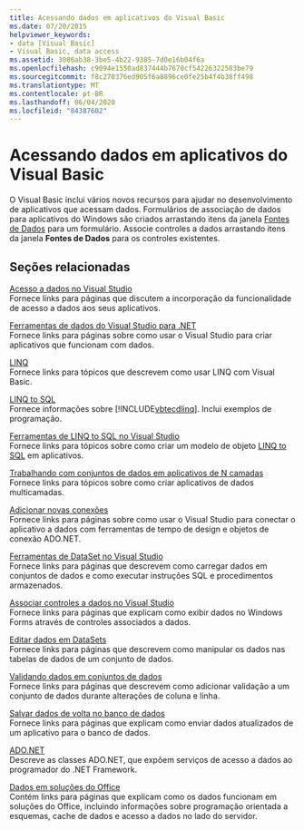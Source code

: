 ```yaml
---
title: Acessando dados em aplicativos do Visual Basic
ms.date: 07/20/2015
helpviewer_keywords:
- data [Visual Basic]
- Visual Basic, data access
ms.assetid: 3086ab38-3be5-4b22-9385-7d0e16b04f6a
ms.openlocfilehash: c9094e1550ad837444b7670cf54226322583be79
ms.sourcegitcommit: f8c270376ed905f6a8896ce0fe25b4f4b38ff498
ms.translationtype: MT
ms.contentlocale: pt-BR
ms.lasthandoff: 06/04/2020
ms.locfileid: "84387602"
---
```

# <a name="accessing-data-in-visual-basic-applications"></a>Acessando dados em aplicativos do Visual Basic

O Visual Basic inclui vários novos recursos para ajudar no desenvolvimento de aplicativos que acessam dados. Formulários de associação de dados para aplicativos do Windows são criados arrastando itens da janela [Fontes de Dados](/visualstudio/data-tools/add-new-data-sources) para um formulário. Associe controles a dados arrastando itens da janela **Fontes de Dados** para os controles existentes.

## <a name="related-sections"></a>Seções relacionadas

[Acesso a dados no Visual Studio](/visualstudio/data-tools/)  
Fornece links para páginas que discutem a incorporação da funcionalidade de acesso a dados aos seus aplicativos.

[Ferramentas de dados do Visual Studio para .NET](/visualstudio/data-tools/visual-studio-data-tools-for-dotnet)  
Fornece links para páginas sobre como usar o Visual Studio para criar aplicativos que funcionam com dados.

[LINQ](../programming-guide/language-features/linq/index.md)  
Fornece links para tópicos que descrevem como usar LINQ com Visual Basic.

[LINQ to SQL](../../framework/data/adonet/sql/linq/index.md)  
Fornece informações sobre [!INCLUDE[vbtecdlinq](~/includes/vbtecdlinq-md.md)]. Inclui exemplos de programação.  

[Ferramentas de LINQ to SQL no Visual Studio](/visualstudio/data-tools/linq-to-sql-tools-in-visual-studio2)  
Fornece links para tópicos sobre como criar um modelo de objeto [LINQ to SQL](../../framework/data/adonet/sql/linq/index.md) em aplicativos.

[Trabalhando com conjuntos de dados em aplicativos de N camadas](/visualstudio/data-tools/work-with-datasets-in-n-tier-applications)  
Fornece links para tópicos sobre como criar aplicativos de dados multicamadas.

[Adicionar novas conexões](/visualstudio/data-tools/add-new-connections)  
Fornece links para páginas sobre como usar o Visual Studio para conectar o aplicativo a dados com ferramentas de tempo de design e objetos de conexão ADO.NET.

[Ferramentas de DataSet no Visual Studio](/visualstudio/data-tools/dataset-tools-in-visual-studio)  
Fornece links para páginas que descrevem como carregar dados em conjuntos de dados e como executar instruções SQL e procedimentos armazenados.  

[Associar controles a dados no Visual Studio](/visualstudio/data-tools/bind-controls-to-data-in-visual-studio)  
Fornece links para páginas que explicam como exibir dados no Windows Forms através de controles associados a dados.

[Editar dados em DataSets](/visualstudio/data-tools/edit-data-in-datasets)  
Fornece links para páginas que descrevem como manipular os dados nas tabelas de dados de um conjunto de dados.  

[Validando dados em conjuntos de dados](/visualstudio/data-tools/validate-data-in-datasets)  
Fornece links para páginas que descrevem como adicionar validação a um conjunto de dados durante alterações de coluna e linha.

[Salvar dados de volta no banco de dados](/visualstudio/data-tools/save-data-back-to-the-database)  
Fornece links para páginas que explicam como enviar dados atualizados de um aplicativo para o banco de dados.

[ADO.NET](../../framework/data/adonet/index.md)  
Descreve as classes ADO.NET, que expõem serviços de acesso a dados ao programador do .NET Framework.

[Dados em soluções do Office](/visualstudio/vsto/data-in-office-solutions)  
Contém links para páginas que explicam como os dados funcionam em soluções do Office, incluindo informações sobre programação orientada a esquemas, cache de dados e acesso a dados no lado do servidor.
